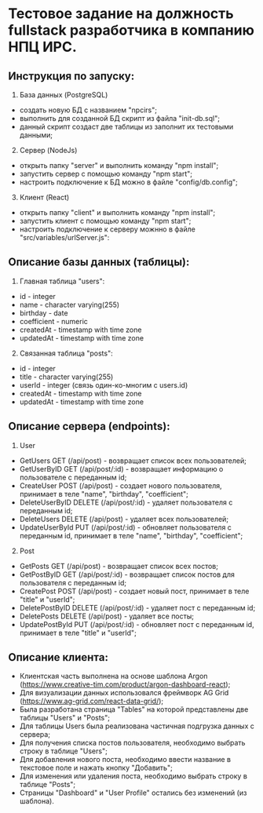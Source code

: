# Тестовое задание на должность fullstack разработчика в компанию НПЦ ИРС.

## Инструкция по запуску:

1) База данных (PostgreSQL)
- создать новую БД с названием "npcirs";
- выполнить для созданной БД скрипт из файла "init-db.sql";
- данный скрипт создаст две таблицы из заполнит их тестовыми данными;

2) Сервер (NodeJs)
- открыть папку "server" и выполнить команду "npm install";
- запустить сервер с помощью команду "npm start";
- настроить подключение к БД можно в файле "config/db.config";

3) Клиент (React)
- открыть папку "client" и выполнить команду "npm install";
- запустить клиент с помощью команду "npm start";
- настроить подключение к серверу можнно в файле "src/variables/urlServer.js":

## Описание базы данных (таблицы):
1) Главная таблица "users":
- id - integer
- name - character varying(255)
- birthday - date
- coefficient - numeric
- createdAt - timestamp with time zone
- updatedAt - timestamp with time zone
2) Связанная таблица "posts":
- id - integer
- title - character varying(255)
- userId - integer (связь один-ко-многим с users.id)
- createdAt - timestamp with time zone
- updatedAt - timestamp with time zone

## Описание сервера (endpoints):
1) User
- GetUsers GET (/api/post) - возвращает список всех пользователей;
- GetUserByID GET (/api/post/:id) - возвращает информацию о пользователе с переданным id;
- CreateUser POST (/api/post) - создает нового пользователя, принимает в теле "name", "birthday", "coefficient";
- DeleteUserByID DELETE (/api/post/:id) - удаляет пользователя с переданным id;
- DeleteUsers DELETE (/api/post) - удаляет всех пользователей;
- UpdateUserById PUT (/api/post/:id) - обновляет пользователя с переданным id, принимает в теле "name", "birthday", "coefficient";
2) Post
- GetPosts GET (/api/post) - возвращает список всех постов;
- GetPostByID GET (/api/post/:id) - возвращает список постов для пользователя с переданным id;
- CreatePost POST (/api/post) - создает новый пост, принимает в теле "title" и "userId";
- DeletePostByID DELETE (/api/post/:id) - удаляет пост с переданным id;
- DeletePosts DELETE (/api/post) - удаляет все посты;
- UpdatePostById PUT (/api/post/:id) - обновляет пост с переданным id, принимает в теле "title" и "userId";

## Описание клиента:
- Клиентская часть выполнена на основе шаблона Argon (https://www.creative-tim.com/product/argon-dashboard-react);
- Для визуализации данных использовался фреймворк AG Grid (https://www.ag-grid.com/react-data-grid/);
- Была разработана страница "Tables" на которой представлены две таблицы "Users" и "Posts";
- Для таблицы Users была реализована частичная подгрузка данных с сервера;
- Для получения списка постов пользователя, необходимо выбрать строку в таблице "Users";
- Для добавления нового поста, необходимо ввести название в текстовое поле и нажать кнопку "Добавить";
- Для изменения или удаления поста, необходимо выбрать строку в таблице "Posts";
- Страницы "Dashboard" и "User Profile" остались без изменений (из шаблона).